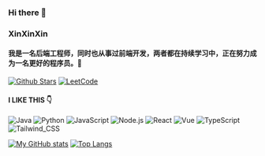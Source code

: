 ### Hi there 👋

### XinXinXin

#### 我是一名后端工程师，同时也从事过前端开发，两者都在持续学习中，正在努力成为一名更好的程序员。💪  


[![Github Stars](https://img.shields.io/github/stars/liuxin2361?style=for-the-badge&color=2da44e&label=Github%20Star&logo=github)](https://github.com/liuxin2361)
[![LeetCode](https://img.shields.io/badge/-LeetCode-FFA116?style=for-the-badge&logo=LeetCode&logoColor=black)](https://leetcode.com/u/liuxin2361)


#### I LIKE THIS :point_down:  


<p>
  
![Java](https://img.shields.io/badge/Java-ED8B00?style=for-the-badge&logo=openjdk&logoColor=white)
![Python](https://img.shields.io/badge/python-3670A0?style=for-the-badge&logo=python&logoColor=ffdd54)
![JavaScript](https://shields.io/badge/JavaScript-F7DF1E?style=for-the-badge&logo=JavaScript&logoColor=000&)
![Node.js](https://img.shields.io/badge/Node.js-43853D?style=for-the-badge&logo=node.js&logoColor=white)
![React](https://img.shields.io/badge/React-20232A?style=for-the-badge&logo=react&logoColor=61DAFB)
![Vue](https://img.shields.io/badge/Vue.js-35495E?style=for-the-badge&logo=vuedotjs&logoColor=4FC08D)
![TypeScript](https://img.shields.io/badge/TypeScript-007ACC?style=for-the-badge&logo=typescript&logoColor=white)
![Tailwind_CSS](https://img.shields.io/badge/Tailwind_CSS-38B2AC?style=for-the-badge&logo=tailwind-css&logoColor=white)

</p>


[![My GitHub stats](https://github-readme-stats.vercel.app/api?username=liuxin2361&count_private=true&theme=aura&hide=contribs&include_all_commits=true&line_height=24.0)](https://github.com/anuraghazra/github-readme-stats) [![Top Langs](https://github-readme-stats.vercel.app/api/top-langs/?username=liuxin2361&theme=aura&layout=compact&card_width=360)](https://github.com/anuraghazra/github-readme-stats)
